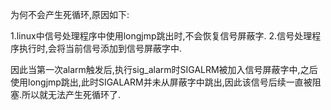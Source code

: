 为何不会产生死循环,原因如下:

1.linux中信号处理程序中使用longjmp跳出时,不会恢复信号屏蔽字.
2.信号处理程序执行时,会将当前信号添加到信号屏蔽字中.

因此当第一次alarm触发后,执行sig_alarm时SIGALRM被加入信号屏蔽字中,之后使用longjmp跳出,此时SIGALARM并未从屏蔽字中跳出,因此该信号后续一直被阻塞.所以就无法产生死循环了.
